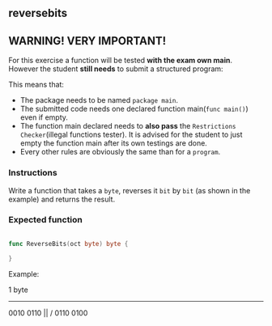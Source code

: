 ## reversebits

## **WARNING! VERY IMPORTANT!**

For this exercise a function will be tested **with the exam own main**. However the student **still needs** to submit a structured program:

This means that:

- The package needs to be named `package main`.
- The submitted code needs one declared function main(`func main()`) even if empty.
- The function main declared needs to **also pass** the `Restrictions Checker`(illegal functions tester). It is advised for the student to just empty the function main after its own testings are done.
- Every other rules are obviously the same than for a `program`.

### Instructions

Write a function that takes a `byte`, reverses it `bit` by `bit` (as shown in the example) and returns the result.

### Expected function

```go

func ReverseBits(oct byte) byte {

}
```

Example:

  1 byte
_____________
 0010  0110
     ||
     \/
 0110  0100
